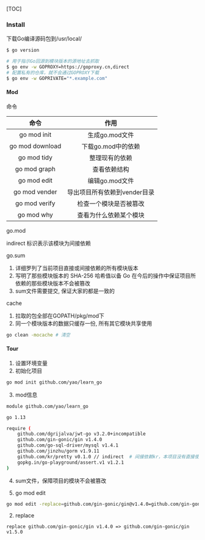 [TOC]



### Install

下载Go编译源码包到/usr/local/

~~~bash
$ go version
~~~

~~~bash
# 用于指示Go回源到模块版本的源地址去抓取
$ go env -w GOPROXY=https://goproxy.cn,direct 
# 配置私有的仓库，就不会通过GOPROXY下载
$ go env -w GOPRIVATE="*.example.com"  
~~~

#### Mod

命令

|      命令       |             作用             |
| :-------------: | :--------------------------: |
|   go mod init   |        生成go.mod文件        |
| go mod download |      下载go.mod中的依赖      |
|   go mod tidy   |        整理现有的依赖        |
|  go mod graph   |         查看依赖结构         |
|   go mod edit   |        编辑go.mod文件        |
|  go mod vender  | 导出项目所有依赖到vender目录 |
|  go mod verify  |    检查一个模块是否被篡改    |
|   go mod why    |    查看为什么依赖某个模块    |

go.mod

indirect 标识表示该模块为间接依赖

go.sum

1. 详细罗列了当前项目直接或间接依赖的所有模块版本
2. 写明了那些模块版本的 SHA-256 哈希值以备 Go 在今后的操作中保证项目所依赖的那些模块版本不会被篡改
3. sum文件需要提交, 保证大家的都是一致的

cache

1. 拉取的包全部在GOPATH/pkg/mod下
2. 同一个模块版本的数据只缓存一份, 所有其它模块共享使用

~~~bash
go clean -mocache # 清空
~~~

#### Tour

1.  设置环境变量
2.  初始化项目

~~~bash
go mod init github.com/yao/learn_go
~~~

3.  mod信息

~~~bash
module github.com/yao/learn_go

go 1.13

require (
	github.com/dgrijalva/jwt-go v3.2.0+incompatible
	github.com/gin-gonic/gin v1.4.0
	github.com/go-sql-driver/mysql v1.4.1
	github.com/jinzhu/gorm v1.9.11
	github.com/kr/pretty v0.1.0 // indirect  # 间接依赖kr，本项目没有直接使用kr
	gopkg.in/go-playground/assert.v1 v1.2.1
)
~~~

4.  sum文件，保障项目的模块不会被篡改

1.  go mod edit

~~~bash
go mod edit -replace=github.com/gin-gonic/gin@v1.4.0=github.com/gin-gonic/gin@v1.5.0
~~~

2.  replace

~~~
replace github.com/gin-gonic/gin v1.4.0 => github.com/gin-gonic/gin v1.5.0
~~~